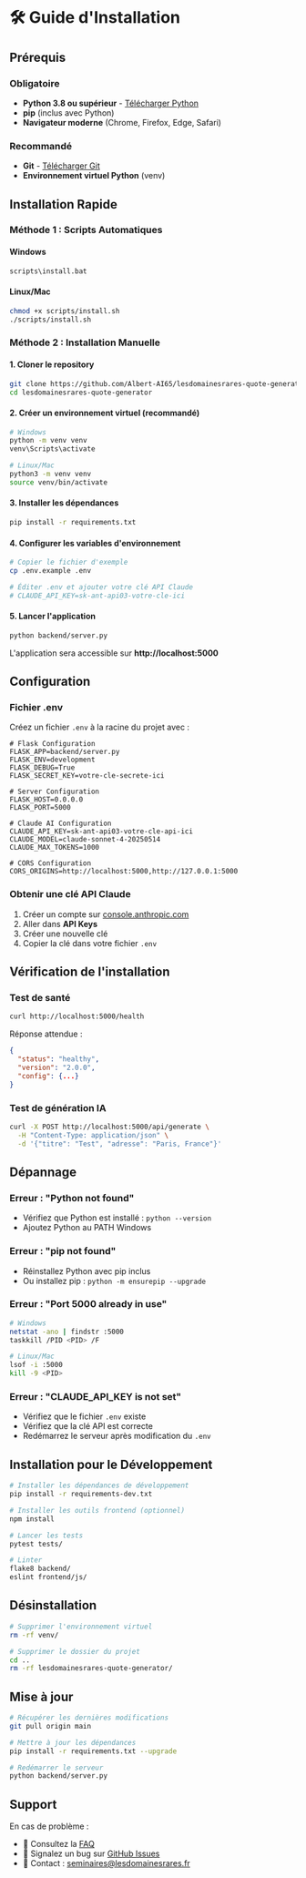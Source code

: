 # 🛠️ Guide d'Installation

## Prérequis

### Obligatoire
- **Python 3.8 ou supérieur** - [Télécharger Python](https://www.python.org/downloads/)
- **pip** (inclus avec Python)
- **Navigateur moderne** (Chrome, Firefox, Edge, Safari)

### Recommandé
- **Git** - [Télécharger Git](https://git-scm.com/downloads)
- **Environnement virtuel Python** (venv)

## Installation Rapide

### Méthode 1 : Scripts Automatiques

#### Windows
```cmd
scripts\install.bat
```

#### Linux/Mac
```bash
chmod +x scripts/install.sh
./scripts/install.sh
```

### Méthode 2 : Installation Manuelle

#### 1. Cloner le repository
```bash
git clone https://github.com/Albert-AI65/lesdomainesrares-quote-generator.git
cd lesdomainesrares-quote-generator
```

#### 2. Créer un environnement virtuel (recommandé)
```bash
# Windows
python -m venv venv
venv\Scripts\activate

# Linux/Mac
python3 -m venv venv
source venv/bin/activate
```

#### 3. Installer les dépendances
```bash
pip install -r requirements.txt
```

#### 4. Configurer les variables d'environnement
```bash
# Copier le fichier d'exemple
cp .env.example .env

# Éditer .env et ajouter votre clé API Claude
# CLAUDE_API_KEY=sk-ant-api03-votre-cle-ici
```

#### 5. Lancer l'application
```bash
python backend/server.py
```

L'application sera accessible sur **http://localhost:5000**

## Configuration

### Fichier .env

Créez un fichier `.env` à la racine du projet avec :

```env
# Flask Configuration
FLASK_APP=backend/server.py
FLASK_ENV=development
FLASK_DEBUG=True
FLASK_SECRET_KEY=votre-cle-secrete-ici

# Server Configuration
FLASK_HOST=0.0.0.0
FLASK_PORT=5000

# Claude AI Configuration
CLAUDE_API_KEY=sk-ant-api03-votre-cle-api-ici
CLAUDE_MODEL=claude-sonnet-4-20250514
CLAUDE_MAX_TOKENS=1000

# CORS Configuration
CORS_ORIGINS=http://localhost:5000,http://127.0.0.1:5000
```

### Obtenir une clé API Claude

1. Créer un compte sur [console.anthropic.com](https://console.anthropic.com/)
2. Aller dans **API Keys**
3. Créer une nouvelle clé
4. Copier la clé dans votre fichier `.env`

## Vérification de l'installation

### Test de santé
```bash
curl http://localhost:5000/health
```

Réponse attendue :
```json
{
  "status": "healthy",
  "version": "2.0.0",
  "config": {...}
}
```

### Test de génération IA
```bash
curl -X POST http://localhost:5000/api/generate \
  -H "Content-Type: application/json" \
  -d '{"titre": "Test", "adresse": "Paris, France"}'
```

## Dépannage

### Erreur : "Python not found"
- Vérifiez que Python est installé : `python --version`
- Ajoutez Python au PATH Windows

### Erreur : "pip not found"
- Réinstallez Python avec pip inclus
- Ou installez pip : `python -m ensurepip --upgrade`

### Erreur : "Port 5000 already in use"
```bash
# Windows
netstat -ano | findstr :5000
taskkill /PID <PID> /F

# Linux/Mac
lsof -i :5000
kill -9 <PID>
```

### Erreur : "CLAUDE_API_KEY is not set"
- Vérifiez que le fichier `.env` existe
- Vérifiez que la clé API est correcte
- Redémarrez le serveur après modification du `.env`

## Installation pour le Développement

```bash
# Installer les dépendances de développement
pip install -r requirements-dev.txt

# Installer les outils frontend (optionnel)
npm install

# Lancer les tests
pytest tests/

# Linter
flake8 backend/
eslint frontend/js/
```

## Désinstallation

```bash
# Supprimer l'environnement virtuel
rm -rf venv/

# Supprimer le dossier du projet
cd ..
rm -rf lesdomainesrares-quote-generator/
```

## Mise à jour

```bash
# Récupérer les dernières modifications
git pull origin main

# Mettre à jour les dépendances
pip install -r requirements.txt --upgrade

# Redémarrer le serveur
python backend/server.py
```

## Support

En cas de problème :
- 📝 Consultez la [FAQ](USER_GUIDE.md#faq)
- 🐛 Signalez un bug sur [GitHub Issues](https://github.com/Albert-AI65/lesdomainesrares-quote-generator/issues)
- 📧 Contact : seminaires@lesdomainesrares.fr
